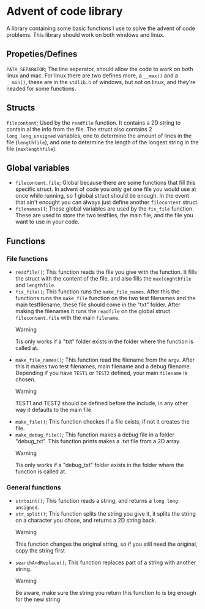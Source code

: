 # Advent of code library

A library containing some basic functions I use to solve the advent of code problems. This library should work on both windows and linux.

## Propeties/Defines

`PATH_SEPARATOR`; The line seperator, should allow the code to work on both linux and mac.
For linux there are two defines more, a `__max()` and a `__min()`, these are in the `stdlib.h` of windows, but not on linux, and they're neaded for some functions.

## Structs

`filecontent`; Used by the `readfile` function. It contains a 2D string to contain al the info from the file. The struct also contains 2 `long_long_unsigned` variables, one to determine the amount of lines in the file (`lengthfile`), and one to determine the length of the longest string in the file (`maxlengthfile`).

## Global variables

-   `filecontent.file`; Global because there are some functions that fill this specific struct. In advent of code you only get one file you would use at once while running, so 1 global struct should be enough. In the event that ain't enought you can always just define another `filecontent` struct.
-   `filenames[]`; These global variables are used by the `fix_file` function. These are used to store the two testfiles, the main file, and the file you want to use in your code.

## Functions

### File functions

-   `readfile()`; This function reads the file you give with the function. It fills the struct with the content of the file, and also fills the `maxlenghthfile` and `lengthfile`.
-   `fix_file()`; This function runs the `make_file_names`. After this the functions runs the `make_file` function on the two test filenames and the main testfilename, these file should come in the "txt" folder. After making the filenames it runs the `readfile` on the global struct `filecontent.file` with the main `filename`.
    > [!WARNING]
    > Tis only works if a "txt" folder exists in the folder where the function is called at.
-   `make_file_names()`; This function read the filename from the `argv`. After this it makes two test filenames, main filename and a debug filename. Depending if you have `TEST1` or `TEST2` defined, your main `filename` is chosen.
    > [!WARNING]
    > TEST1 and TEST2 should be defined before the include, in any other way it defaults to the main file
-   `make_file()`; This function checkes if a file exists, if not it creates the file.
-   `make_debug_file()`; This function makes a debug file in a folder "debug_txt". This function prints makes a .txt file from a 2D array.
    > [!WARNING]
    > Tis only works if a "debug_txt" folder exists in the folder where the function is called at.

### General functions

-   `strtoint()`; This function reads a string, and returns a `long long unsigned`.
-   `str_split()`; This function splits the string you give it, it splits the string on a character you chose, and returns a 2D string back.
    > [!WARNING]
    > This function changes the original string, so if you still need the original, copy the string first
-   `searchAndReplace()`; This function replaces part of a string with another string.
    > [!WARNING]
    > Be aware, make sure the string you return this function to is big enough for the new string
